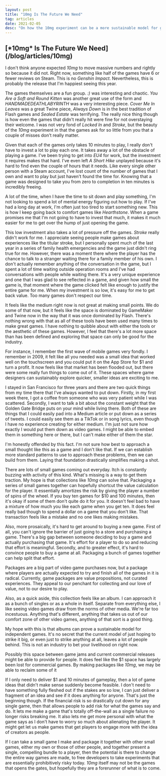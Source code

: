 ```yaml
---
layout: post
title: "10mg Is The Future We Need"
tag: articles
date: 2021-02-05
desc: "On how the 10mg experiment can be a more sustainable model for game development."
---
```

<h2>[*10mg* Is The Future We Need](/blog/articles/10mg)</h2>

I don't think anyone expected *10mg* to move massive numbers and rightly so because it did not. Right now, something like half of the games have 6 or fewer reviews on Steam. This is no *Genshin Impact*. Nevertheless, this is probably the release that I'm happiest seeing this year.


The games themselves are a fun group. *:)* was interesting and chaotic. *You Are a Soft and Round Kitten* was another great use of the form and *HANDMADEDEATHLABYRINTH* was a very interesting piece. *Cover Me In Leaves* was a great Twine piece, *Always Down* is in the best tradition of Flash games and *Sealed Estate* was terrifying. The really nice thing though is how even the games that didn't really hit were fine for not overstaying their welcome. I was not very fond of *Locked In* and *Stroke*, but the beauty of the *10mg* experiment in that the games ask for so little from you that a couple of misses don't really matter.


Given that each of the games only takes 10 minutes to play, I really don't have to invest a lot to play each one. It takes away a lot of the obstacle of playing a game. I've been trying to get into *EU4* for work, but the investment it requires makes that hard. I've even left *A Short Hike* unplayed because it's hard to find even the couple of hours that it needs. Like every single other person with a Steam account, I've lost count of the number of games that I own and want to play but just haven't found the time for. Knowing that a game was designed to take you from zero to completion in ten minutes is incredibly freeing.


A lot of the time, when I have the time to sit down and play something, I'm not looking to spend a lot of mental energy figuring out how to play. If I've had a long day at work, I'm often just too tired to start something new. This is how I keep going back to comfort games like *Hearthstone*. When a game promises me that I'm not going to have to invest that much, it makes it much easier for me to get over the hump of just opening the game.


This low investment also takes a lot of pressure off the games. *Stroke* really didn't work for me. I appreciate seeing people make games about experiences like the titular stroke, but I personally spent much of the last year in a series of family health emergencies and the game just didn't ring true for me. However, there was a moment there where the player has the chance to talk to a stranger waiting there for a family member of his own. I don't actually remember anything of the conversation in the game, but I spent a lot of time waiting outside operation rooms and I've had conversations with people while waiting there. It's a very unique experience and one that I was glad to see reflected in a game, and given how small the game is, that moment where the game clicked felt like enough to justify the entire game for me. When my investment is so low, it's easy for me to get back value. Too many games don't respect our time.


It feels like the medium right now is not great at making small points. We do some of that now, but it feels like the space is dominated by GameMaker and Twine now in the way that it was once dominated by Flash. There's nothing wrong with that as all of these tools have been used many times to make great games. I have nothing to quibble about with either the tools or the aesthetic of these games. However, I feel that there's a lot more space than has been defined and exploring that space can only be good for the industry.


For instance, I remember the first wave of mobile games very fondly. I remember in 2009, it felt like all you needed was a small idea that worked well on the touchscreen and you could put it on the App Store for $1 and turn a profit. It now feels like that market has been flooded out, but there were some really fun things to come out of it. These spaces where game designers can sustainably explore quicker, smaller ideas are exciting to me.


I stayed in San Francisco for three years and there are two quick things from my time there that I've always wanted to put down. Firstly, in my first week there, I got a coffee from someone who was very patient while I was scattered. Secondly, I want to talk a bit about the constant weight that the Golden Gate Bridge puts on your mind while living there. Both of these are things that I could easily pad into a Medium article or put down as a series of tweets. I could easily see them as a TikTok or in song lyrics, even though I have no experience creating for either medium. I'm just not sure how exactly I would put them down as video games. I might be able to embed them in something here or there, but I can't make either of them the star.


I'm honestly offended by this fact. I'm not sure how best to approach a small thought like this as a game and I don't like that. If we can establish more standard patterns to use to approach these problems, then we can build from them. Laying that foundation drastically simplifies making a shot.


There are lots of small games coming out everyday. Itch is constantly buzzing with activity of this kind. What's missing is a way to get them traction. My hope is that collections like *10mg* can solve that. Packaging a series of small games together can hopefully shortcut the value calculation for the player. It essentially amortizes the risk by giving the player a number of spins of the wheel. If you buy ten games for $10 and 100 minutes, then it's okay if some of them don't quite do it for you. It doesn't feel bad to have a mixture of how much you like each game when you get ten. It does feel really bad though to spend a dollar on a game that you don't like. That transaction feels like a mistake and no one likes making mistakes.


Also, more prosaically, it's hard to get around to buying a new game. First of all, you can't ignore the barrier of just going to a store and purchasing a game. There's a big gap between someone deciding to buy a game and actually purchasing that game. It's effort for a player to do so and reducing that effort is meaningful. Secondly, and to greater effect, it's hard to convince people to buy a game at all. Packaging a bunch of games together can help split that effort.


Packages are a big part of video game purchases now, but a package where players are actually expected to try and finish all of the games in it is radical. Currently, game packages are value propositions, not curated experiences. They appeal to our penchant for collecting and our love of value, not to our desire to play.


Also, as a quick aside, this collection feels like an album. I can approach it as a bunch of singles or as a whole in itself. Separate from everything else, I like seeing video games draw from the norms of other media. We're far too incestuous. Anything that's different, anything that takes us out of our comfort zone of other video games, anything of that sort is a good thing.


My hope with this is that albums can prove a sustainable model for independent games. It's no secret that the current model of just hoping to strike it big, or even just to strike anything at all, leaves a lot of people behind. This is not an industry to bet your livelihood on right now.


Possibly this space between game jams and current commercial releases might be able to provide for people. It does feel like the $1 space has largely been lost for commercial games. By making packages like *10mg*, we may be able to reclaim some of it


If I only need to deliver $1 and 10 minutes of gameplay, then a lot of game ideas that didn't make sense suddenly become feasible. I don't need to have something fully fleshed out if the stakes are so low, I can just deliver a fragment of an idea and see if it does anything for anyone. That's just the beginning though. If the financial risk is so drastically cut down for any single game, then that allows people to add risk for what the games say and do. It lets me make a game that's totally off-the-wall as a single failure no longer risks breaking me. It also lets me get more personal with what the game says as I don't have to worry so much about alienating the player. It might get let us make games that get players to engage more with the idea of creators as people.


If I can take a small game I make and package it together with other small games, either my own or those of other people, and together present a single, compelling bundle to a player, then the potential is there to change the entire way games are made, to free developers to take experiments that are essentially prohibitively risky today. *10mg* itself may not be the games that opens the gates, but hopefully they are a forerunner of what is to come.

